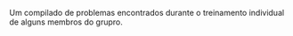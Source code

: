  Um compilado de problemas encontrados durante o treinamento individual de alguns membros do grupro.

